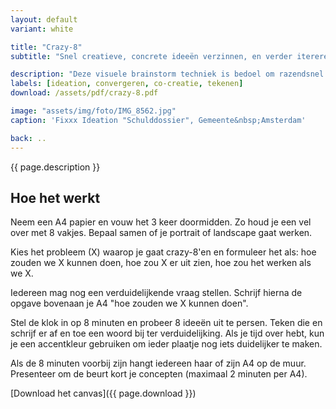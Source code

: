 ```yaml
---
layout: default
variant: white

title: "Crazy-8"
subtitle: "Snel creatieve, concrete ideeën verzinnen, en verder itereren."

description: "Deze visuele brainstorm techniek is bedoel om razendsnel een grote hoeveelheid ideeën op te halen."
labels: [ideation, convergeren, co-creatie, tekenen]
download: /assets/pdf/crazy-8.pdf

image: "assets/img/foto/IMG_8562.jpg"
caption: 'Fixxx Ideation "Schulddossier", Gemeente&nbsp;Amsterdam'

back: ..
---
```

{{ page.description }}

## Hoe het werkt

Neem een A4 papier en vouw het 3 keer doormidden. Zo houd je een vel over met 8 vakjes. Bepaal samen of je portrait of landscape gaat werken.

Kies het probleem (X) waarop je gaat crazy-8'en en formuleer het als: hoe zouden we X kunnen doen, hoe zou X er uit zien, hoe zou het werken als we X.

Iedereen mag nog een verduidelijkende vraag stellen. Schrijf hierna de opgave bovenaan je A4 "hoe zouden we X kunnen doen".

Stel de klok in op 8 minuten en probeer 8 ideeën uit te persen. Teken die en schrijf er af en toe een woord bij ter verduidelijking. Als je tijd over hebt, kun je  een accentkleur gebruiken om ieder plaatje nog iets duidelijker te maken.

Als de 8 minuten voorbij zijn hangt iedereen haar of zijn A4 op de muur. Presenteer om de beurt kort je concepten (maximaal 2 minuten per A4).

[Download het canvas]({{ page.download }})
